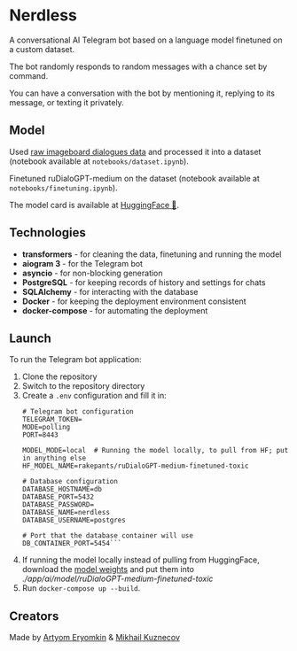 # Nerdless
A conversational AI Telegram bot based on a language model finetuned on a custom dataset.

The bot randomly responds to random messages with a chance set by command.

You can have a conversation with the bot by mentioning it, replying to its message, or texting it privately.

## Model
Used [raw imageboard dialogues data](https://github.com/Koziev/NLP_Datasets) and processed it into a dataset (notebook available at `notebooks/dataset.ipynb`).

Finetuned ruDialoGPT-medium on the dataset (notebook available at `notebooks/finetuning.ipynb`).

The model card is available at [HuggingFace 🤗](https://huggingface.co/rakepants/ruDialoGPT-medium-finetuned-toxic).
## Technologies
- **transformers** - for cleaning the data, finetuning and running the model
- **aiogram 3** - for the Telegram bot
- **asyncio** - for non-blocking generation
- **PostgreSQL** - for keeping records of history and settings for chats
- **SQLAlchemy** - for interacting with the database 
- **Docker** - for keeping the deployment environment consistent
- **docker-compose** - for automating the deployment
## Launch
To run the Telegram bot application:
1. Clone the repository
2. Switch to the repository directory
3. Create a `.env` configuration and fill it in:
   ```env
   # Telegram bot configuration
   TELEGRAM_TOKEN=
   MODE=polling
   PORT=8443

   MODEL_MODE=local  # Running the model locally, to pull from HF; put in anything else
   HF_MODEL_NAME=rakepants/ruDialoGPT-medium-finetuned-toxic

   # Database configuration
   DATABASE_HOSTNAME=db
   DATABASE_PORT=5432 
   DATABASE_PASSWORD=
   DATABASE_NAME=nerdless
   DATABASE_USERNAME=postgres

   # Port that the database container will use
   DB_CONTAINER_PORT=5454```
4. If running the model locally instead of pulling from HuggingFace, download the [model weights](https://huggingface.co/rakepants/ruDialoGPT-medium-finetuned-toxic) and put them into *./app/ai/model/ruDialoGPT-medium-finetuned-toxic*
5. Run `docker-compose up --build`.
## Creators
Made by [Artyom Eryomkin](https://github.com/RakePants) & [Mikhail Kuznecov](https://github.com/PixelPantz)
